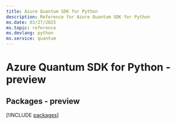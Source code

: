 ```yaml
---
title: Azure Quantum SDK for Python
description: Reference for Azure Quantum SDK for Python
ms.date: 03/27/2025
ms.topic: reference
ms.devlang: python
ms.service: quantum
---
```

# Azure Quantum SDK for Python - preview
## Packages - preview
[!INCLUDE [packages](quantum-index.md)]